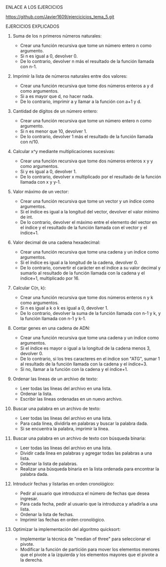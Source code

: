 ENLACE A LOS EJERCICIOS 

https://github.com/Javier1609/ejercicicios_tema_5.git

EJERCICIOS EXPLICADOS 

1. Suma de los n primeros números naturales:
   - Crear una función recursiva que tome un número entero n como argumento.
   - Si n es igual a 0, devolver 0.
   - De lo contrario, devolver n más el resultado de la función llamada con n-1.

2. Imprimir la lista de números naturales entre dos valores:
   - Crear una función recursiva que tome dos números enteros a y d como argumentos.
   - Si a es mayor que d, no hacer nada.
   - De lo contrario, imprimir a y llamar a la función con a+1 y d.

3. Cantidad de dígitos de un número entero:
   - Crear una función recursiva que tome un número entero n como argumento.
   - Si n es menor que 10, devolver 1.
   - De lo contrario, devolver 1 más el resultado de la función llamada con n/10.

4. Calcular x^y mediante multiplicaciones sucesivas:
   - Crear una función recursiva que tome dos números enteros x y y como argumentos.
   - Si y es igual a 0, devolver 1.
   - De lo contrario, devolver x multiplicado por el resultado de la función llamada con x y y-1.

5. Valor máximo de un vector:
   - Crear una función recursiva que tome un vector y un índice como argumentos.
   - Si el índice es igual a la longitud del vector, devolver el valor mínimo de int.
   - De lo contrario, devolver el máximo entre el elemento del vector en el índice y el resultado de la función llamada con el vector y el índice+1.

6. Valor decimal de una cadena hexadecimal:
   - Crear una función recursiva que tome una cadena y un índice como argumentos.
   - Si el índice es igual a la longitud de la cadena, devolver 0.
   - De lo contrario, convertir el carácter en el índice a su valor decimal y sumarlo al resultado de la función llamada con la cadena y el índice+1, multiplicado por 16.

7. Calcular C(n, k):
   - Crear una función recursiva que tome dos números enteros n y k como argumentos.
   - Si n es igual a k o k es igual a 0, devolver 1.
   - De lo contrario, devolver la suma de la función llamada con n-1 y k, y la función llamada con n-1 y k-1.

8. Contar genes en una cadena de ADN:
   - Crear una función recursiva que tome una cadena y un índice como argumentos.
   - Si el índice es mayor o igual a la longitud de la cadena menos 3, devolver 0.
   - De lo contrario, si los tres caracteres en el índice son "ATG", sumar 1 al resultado de la función llamada con la cadena y el índice+3.
   - Si no, llamar a la función con la cadena y el índice+1.

9. Ordenar las líneas de un archivo de texto:
   - Leer todas las líneas del archivo en una lista.
   - Ordenar la lista.
   - Escribir las líneas ordenadas en un nuevo archivo.

10. Buscar una palabra en un archivo de texto:
    - Leer todas las líneas del archivo en una lista.
    - Para cada línea, dividirla en palabras y buscar la palabra dada.
    - Si se encuentra la palabra, imprimir la línea.

11. Buscar una palabra en un archivo de texto con búsqueda binaria:
    - Leer todas las líneas del archivo en una lista.
    - Dividir cada línea en palabras y agregar todas las palabras a una lista.
    - Ordenar la lista de palabras.
    - Realizar una búsqueda binaria en la lista ordenada para encontrar la palabra dada.

12. Introducir fechas y listarlas en orden cronológico:
    - Pedir al usuario que introduzca el número de fechas que desea ingresar.
    - Para cada fecha, pedir al usuario que la introduzca y añadirla a una lista.
    - Ordenar la lista de fechas.
    - Imprimir las fechas en orden cronológico.

13. Optimizar la implementación del algoritmo quicksort:
    - Implementar la técnica de "median of three" para seleccionar el pivote.
    - Modificar la función de partición para mover los elementos menores que el pivote a la izquierda y los elementos mayores que el pivote a la derecha.

